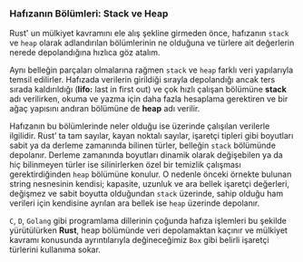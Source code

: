 ### Hafızanın Bölümleri: Stack ve Heap
Rust' un mülkiyet kavramını ele alış şekline girmeden önce, hafızanın `stack` ve `heap` olarak adlandırılan bölümlerinin ne olduğuna ve türlere ait değerlerin nerede depolandığına hızlıca göz atalım.

Aynı belleğin parçaları olmalarına rağmen `stack` ve `heap` farklı veri yapılarıyla temsil edilirler. Hafızada verilerin girildiği sırayla depolandığı ancak ters sırada kaldırıldığı (**lifo:**  last in first out) ve çok hızlı çalışan bölümüne **stack** adı verilirken, okuma ve yazma için daha fazla hesaplama gerektiren ve bir ağaç yapısını andıran bölümüne de **heap** adı verilir.

Hafızanın bu bölümlerinde neler olduğu ise üzerinde çalışılan verilerle ilgilidir. Rust’ ta tam sayılar, kayan noktalı sayılar, işaretçi tipleri gibi boyutları sabit ya da derleme zamanında bilinen türler, belleğin `stack` bölümünde depolanır. Derleme zamanında boyutları dinamik olarak değişebilen ya da hiç bilinmeyen türler ise silinirlerken özel bir temizlik çalışması gerektirdiğinden `heap` bölümüne konulur.
O nedenle önceki örnekte bulunan string nesnesinin kendisi; kapasite, uzunluk ve ara bellek işaretçi değerleri, değişmez ve sabit boyutta olduğundan `stack` üzerinde, sahip olduğu ham verileri için kendisine ayrılan ara bellek ise `heap` üzerinde depolanır. 

`C`, `D`, `Golang` gibi programlama dillerinin çoğunda hafıza işlemleri bu şekilde yürütülürken **Rust**, heap bölümünde veri depolamaktan kaçınır ve mülkiyet kavramı konusunda ayrıntılarıyla değineceğimiz `Box` gibi belirli işaretçi türlerini kullanıma sokar.
